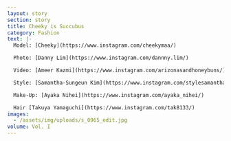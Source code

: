 ```yaml
---
layout: story
section: story
title: Cheeky is Succubus
category: Fashion
text: |-
  Model: [Cheeky](https://www.instagram.com/cheekymaa/)

  Photo: [Danny Lim](https://www.instagram.com/dannny.lim/)

  Video: [Ameer Kazmi](https://www.instagram.com/arizonasandhoneybuns/)

  Style: [Samantha-Sungeun Kim](https://www.instagram.com/stylesamantha7/)

  Make-Up: [Ayaka Nihei](https://www.instagram.com/ayaka_nihei/)

  Hair [Takuya Yamaguchi](https://www.instagram.com/tak8133/)
images:
  - /assets/img/uploads/s_0965_edit.jpg
volume: Vol. I
---
```

